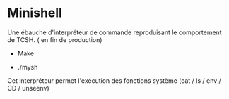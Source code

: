 # Minishell

Une ébauche d'interpréteur de commande reproduisant le comportement de TCSH. ( en fin de production)

- Make

- ./mysh

Cet interpréteur permet l'exécution des fonctions système (cat / ls / env / CD / unseenv)

